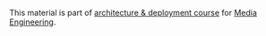 This material is part of [architecture & deployment course](https://github.com/MediaComem/comem-archidep) for [Media Engineering](https://heig-vd.ch/formations/bachelor/filieres/ingenierie-des-medias).
